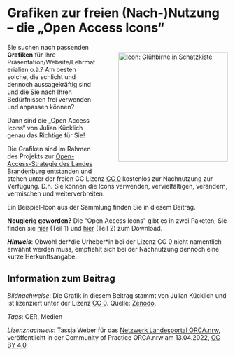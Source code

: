 # Grafiken zur freien (Nach-)Nutzung – die „Open Access Icons“

<img src="https://github.com/lindahalm-hsbi/infOERmiert/assets/149467048/f8ae6c8e-844c-4de5-8719-865c936f16d3" style="float: right; margin: 20px 0px 20px 50px" alt="Icon: Glühbirne in Schatzkiste" title="Icon: Glühbirne in Schatzkiste" width="250px"/> 

Sie suchen nach passenden **Grafiken** für Ihre Präsentation/Website/Lehrmaterialien o.ä.? Am besten solche, die schlicht und dennoch aussagekräftig sind und die Sie nach Ihren Bedürfnissen frei verwenden und anpassen können?

Dann sind die „Open Access Icons“ von Julian Kücklich genau das Richtige für Sie!

Die Grafiken sind im Rahmen des Projekts zur [Open-Access-Strategie des Landes Brandenburg](https://mwfk.brandenburg.de/sixcms/media.php/9/MWFK_Open_Access_DIN_A4_BARRIERREFREI.pdf) entstanden und stehen unter der freien CC Lizenz [CC 0](https://creativecommons.org/publicdomain/zero/1.0/legalcode) kostenlos zur Nachnutzung zur Verfügung. D.h. Sie können die Icons verwenden, vervielfältigen, verändern, vermischen und weiterverbreiten.

Ein Beispiel-Icon aus der Sammlung finden Sie in diesem Beitrag.

**Neugierig geworden?** Die "Open Access Icons" gibt es in zwei Paketen; Sie finden sie [hier](https://zenodo.org/record/3674561#.YlBOitNBwlw) (Teil 1) und [hier](https://zenodo.org/record/5608845#.YlPUTtNBwlw) (Teil 2) zum Download.

***Hinweis***: Obwohl der\*die Urheber\*in bei der Lizenz CC 0 nicht namentlich erwähnt werden muss, empfiehlt sich bei der Nachnutzung dennoch eine kurze Herkunftsangabe.

## Information zum Beitrag

*Bildnachweise*: Die Grafik in diesem Beitrag stammt von Julian Kücklich und ist lizenziert unter der Lizenz [CC 0](https://creativecommons.org/publicdomain/zero/1.0/legalcode). Quelle: [Zenodo](https://zenodo.org/record/5608845#.YlPUTtNBwlw).

*Tags*: OER, Medien

*Lizenznachweis*: Tassja Weber für das <a href="http://www.orca.nrw/ueber-uns/netzwerk" target="_blank">Netzwerk Landesportal ORCA.nrw</a>, veröffentlicht in der Community of Practice ORCA.nrw am 13.04.2022, <a href="https://creativecommons.org/licenses/by/4.0/" target="_blank">CC BY 4.0</a>
